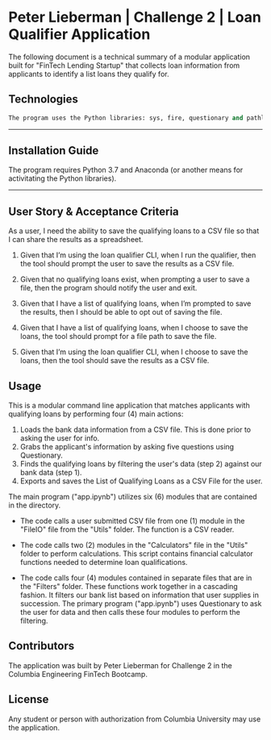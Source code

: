 # Peter Lieberman | Challenge 2 | Loan Qualifier Application

The following document is a technical summary of a modular application built for "FinTech Lending Startup" that collects loan information from applicants to identify a list loans they qualify for.


## Technologies

```python
The program uses the Python libraries: sys, fire, questionary and pathlib. The application requires a csvfile with bank loan data as the data input. The output is a csvfile with an optimized list of loans that is given to the user. The frontend of the application runs through the command line.
```
---

## Installation Guide

The program requires Python 3.7 and Anaconda (or another means for activitating the Python libraries).

---

## User Story & Acceptance Criteria

As a user, I need the ability to save the qualifying loans to a CSV file so that I can share the results as a spreadsheet.

1) Given that I’m using the loan qualifier CLI, when I run the qualifier, then the tool should prompt the user to save the results as a CSV file.

2) Given that no qualifying loans exist, when prompting a user to save a file, then the program should notify the user and exit.

3) Given that I have a list of qualifying loans, when I’m prompted to save the results, then I should be able to opt out of saving the file.

4) Given that I have a list of qualifying loans, when I choose to save the loans, the tool should prompt for a file path to save the file.

5) Given that I’m using the loan qualifier CLI, when I choose to save the loans, then the tool should save the results as a CSV file.

## Usage

This is a modular command line application that matches applicants with qualifying loans by performing four (4) main actions:

1) Loads the bank data information from a CSV file. This is done prior to asking the user for info.
2) Grabs the applicant's information by asking five questions using Questionary.
3) Finds the qualifying loans by filtering the user's data (step 2) against our bank data (step 1).
4) Exports and saves the List of Qualifying Loans as a CSV File for the user.

The main program ("app.ipynb") utilizes six (6) modules that are contained in the directory. 

- The code calls a user submitted CSV file from one (1) module in the "FileIO" file from the "Utils" folder. The function is a CSV reader.

- The code calls two (2) modules in the "Calculators" file in the "Utils" folder to perform calculations. This script contains financial calculator functions needed to determine loan qualifications.

- The code calls four (4) modules contained in separate files that are in the "Filters" folder. These functions work together in a cascading fashion. It filters our bank list based on information that user supplies in succession. The primary program ("app.ipynb") uses Questionary to ask the user for data and then calls these four modules to perform the filtering.


## Contributors

The application was built by Peter Lieberman for Challenge 2 in the Columbia Engineering FinTech Bootcamp.

## License

Any student or person with authorization from Columbia University may use the application.